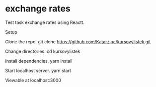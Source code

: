 # exchange rates
Test task exchange rates using Reactt.

Setup

Clone the repo. git clone https://github.com/Katarzina/kursovylistek.git

Change directories. cd kursovylistek

Install dependencies. yarn install

Start localhost server. yarn start

Viewable at localhost:3000
